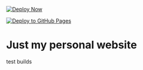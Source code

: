 [![Deploy Now](https://github.com/hunsalz/hunsalz.de/actions/workflows/deploy-now.yaml/badge.svg)](https://github.com/hunsalz/hunsalz.de/actions/workflows/deploy-now.yaml)

[![Deploy to GitHub Pages](https://github.com/hunsalz/hunsalz.de/actions/workflows/gh-pages.yaml/badge.svg)](https://github.com/hunsalz/hunsalz.de/actions/workflows/gh-pages.yaml)

# Just my personal website

test builds
